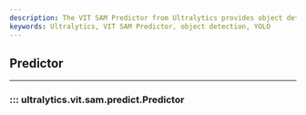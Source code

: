 ```yaml
---
description: The VIT SAM Predictor from Ultralytics provides object detection capabilities for YOLO. Learn how to use it and speed up your object detection models.
keywords: Ultralytics, VIT SAM Predictor, object detection, YOLO
---
```


## Predictor
---

### ::: ultralytics.vit.sam.predict.Predictor

<br><br>